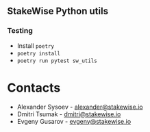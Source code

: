 ## StakeWise Python utils


### Testing
- Install `poetry`
- `poetry install`
- `poetry run pytest sw_utils`

# Contacts
- Alexander Sysoev - alexander@stakewise.io
- Dmitri Tsumak - dmitri@stakewise.io
- Evgeny Gusarov - evgeny@stakewise.io
